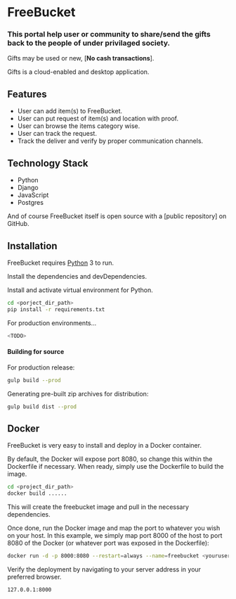 # FreeBucket
### This portal help user or community to share/send the gifts back to the people of under privilaged society.

Gifts may be used or new, [**No cash transactions**].

Gifts is a cloud-enabled and desktop application.

## Features
- User can add item(s) to FreeBucket.
- User can put request of item(s) and location with proof.
- User can browse the items category wise.
- User can track the request.
- Track the deliver and verify by proper communication channels.

## Technology Stack
- Python
- Django
- JavaScript
- Postgres


And of course FreeBucket itself is open source with a [public repository]
 on GitHub.

## Installation

FreeBucket requires [Python](https://python.org/) 3 to run.

Install the dependencies and devDependencies.

Install and activate virtual environment for Python.

```sh
cd <porject_dir_path>
pip install -r requirements.txt

```

For production environments...

```sh
<TODO>
```

#### Building for source

For production release:

```sh
gulp build --prod
```

Generating pre-built zip archives for distribution:

```sh
gulp build dist --prod
```

## Docker

FreeBucket is very easy to install and deploy in a Docker container.

By default, the Docker will expose port 8080, so change this within the
Dockerfile if necessary. When ready, simply use the Dockerfile to
build the image.

```sh
cd <project_dir_path>
docker build ......
```

This will create the freebucket image and pull in the necessary dependencies.

Once done, run the Docker image and map the port to whatever you wish on
your host. In this example, we simply map port 8000 of the host to
port 8080 of the Docker (or whatever port was exposed in the Dockerfile):

```sh
docker run -d -p 8000:8080 --restart=always --name=freebucket <youruser>/freebucket:${package.json.version}
```

Verify the deployment by navigating to your server address in
your preferred browser.

```sh
127.0.0.1:8000
```
